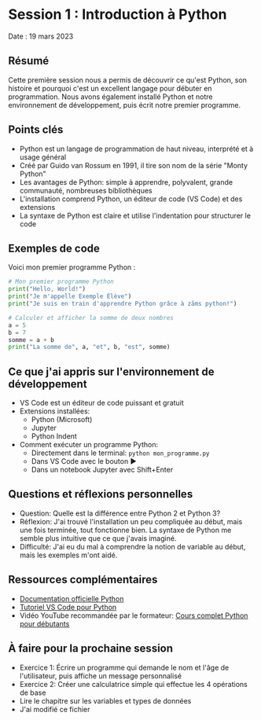 # Session 1 : Introduction à Python

Date : 19 mars 2023

## Résumé

Cette première session nous a permis de découvrir ce qu'est Python, son histoire et pourquoi c'est un excellent langage pour débuter en programmation. Nous avons également installé Python et notre environnement de développement, puis écrit notre premier programme.

## Points clés

- Python est un langage de programmation de haut niveau, interprété et à usage général
- Créé par Guido van Rossum en 1991, il tire son nom de la série "Monty Python"
- Les avantages de Python: simple à apprendre, polyvalent, grande communauté, nombreuses bibliothèques
- L'installation comprend Python, un éditeur de code (VS Code) et des extensions
- La syntaxe de Python est claire et utilise l'indentation pour structurer le code

## Exemples de code

Voici mon premier programme Python :

```python
# Mon premier programme Python
print("Hello, World!")
print("Je m'appelle Exemple Élève")
print("Je suis en train d'apprendre Python grâce à zãms python!")

# Calculer et afficher la somme de deux nombres
a = 5
b = 7
somme = a + b
print("La somme de", a, "et", b, "est", somme)
```

## Ce que j'ai appris sur l'environnement de développement

- VS Code est un éditeur de code puissant et gratuit
- Extensions installées:
  - Python (Microsoft)
  - Jupyter
  - Python Indent
- Comment exécuter un programme Python:
  - Directement dans le terminal: `python mon_programme.py`
  - Dans VS Code avec le bouton ▶️
  - Dans un notebook Jupyter avec Shift+Enter

## Questions et réflexions personnelles

- Question: Quelle est la différence entre Python 2 et Python 3?
- Réflexion: J'ai trouvé l'installation un peu compliquée au début, mais une fois terminée, tout fonctionne bien. La syntaxe de Python me semble plus intuitive que ce que j'avais imaginé.
- Difficulté: J'ai eu du mal à comprendre la notion de variable au début, mais les exemples m'ont aidé.

## Ressources complémentaires

- [Documentation officielle Python](https://docs.python.org/fr/3/)
- [Tutoriel VS Code pour Python](https://code.visualstudio.com/docs/python/python-tutorial)
- Vidéo YouTube recommandée par le formateur: [Cours complet Python pour débutants](https://www.youtube.com/watch?v=LamjtTQDptA)

## À faire pour la prochaine session

- Exercice 1: Écrire un programme qui demande le nom et l'âge de l'utilisateur, puis affiche un message personnalisé
- Exercice 2: Créer une calculatrice simple qui effectue les 4 opérations de base
- Lire le chapitre sur les variables et types de données
- J'ai modifié ce fichier
